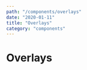 ```yaml
---
path: "/components/overlays"
date: "2020-01-11"
title: "Overlays"
category: "components"
---
```


# Overlays
